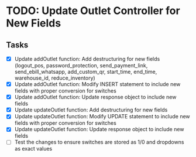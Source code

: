# TODO: Update Outlet Controller for New Fields

## Tasks
- [x] Update addOutlet function: Add destructuring for new fields (logout_pos, password_protection, send_payment_link, send_ebill_whatsapp, add_custom_qr, start_time, end_time, warehouse_id, reduce_inventory)
- [x] Update addOutlet function: Modify INSERT statement to include new fields with proper conversion for switches
- [x] Update addOutlet function: Update response object to include new fields
- [x] Update updateOutlet function: Add destructuring for new fields
- [x] Update updateOutlet function: Modify UPDATE statement to include new fields with proper conversion for switches
- [x] Update updateOutlet function: Update response object to include new fields
- [ ] Test the changes to ensure switches are stored as 1/0 and dropdowns as exact values
